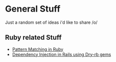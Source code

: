 # General Stuff
Just a random set of ideas i'd like to share /o/

## Ruby related Stuff
* [Pattern Matching in Ruby](https://smnkrt.github.io/ruby/pattern_matching)
* [Dependency Injection in Rails using Dry-rb gems](https://smnkrt.github.io/ruby/dependency_injection)

